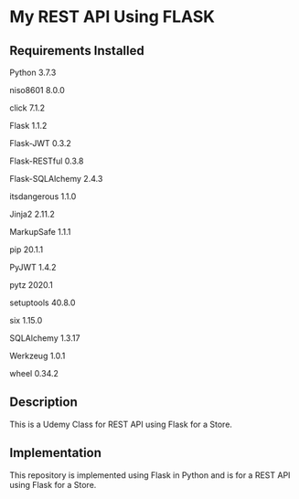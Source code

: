 # My REST API Using FLASK

## Requirements Installed 

Python           3.7.3

niso8601         8.0.0

click            7.1.2

Flask            1.1.2

Flask-JWT        0.3.2

Flask-RESTful    0.3.8

Flask-SQLAlchemy 2.4.3

itsdangerous     1.1.0

Jinja2           2.11.2

MarkupSafe       1.1.1

pip              20.1.1

PyJWT            1.4.2

pytz             2020.1

setuptools       40.8.0

six              1.15.0

SQLAlchemy       1.3.17

Werkzeug         1.0.1

wheel            0.34.2


## Description

This is a Udemy Class for REST API using Flask for a Store.

## Implementation

This repository is implemented using Flask in Python and is for a REST API using Flask for a Store.

